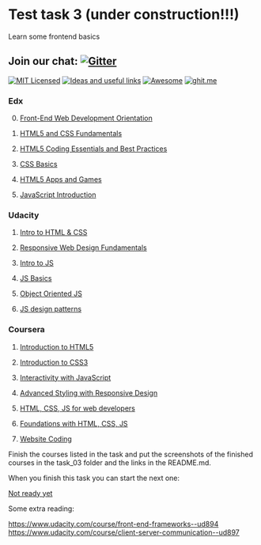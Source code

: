 
# Test task 3 (under construction!!!)
Learn some frontend basics

## Join our chat: [![Gitter](https://badges.gitter.im/Kottans/frontend.svg)](https://gitter.im/Kottans/frontend?utm_source=badge&utm_medium=badge&utm_campaign=pr-badge)

[![MIT Licensed](https://img.shields.io/badge/license-MIT-blue.svg)](https://github.com/Kottans/web/blob/master/LICENSE.md)
[![Ideas and useful links](https://img.shields.io/badge/google--doc-ideas-ff69b4.svg)](https://docs.google.com/spreadsheets/d/1bZJhYjK3VHOS2HmQb2Fs4aHfEBt8mp1F09j9nEEDaqE/edit#gid=818017811)
[![Awesome](https://cdn.rawgit.com/sindresorhus/awesome/d7305f38d29fed78fa85652e3a63e154dd8e8829/media/badge.svg)](https://github.com/sindresorhus/awesome#front-end-development)
[![ghit.me](https://ghit.me/badge.svg?repo=Kottans/frontend)](https://ghit.me/repo/Kottans/frontend)

<!-- start of the task -->

### Edx

0. [Front-End Web Development Orientation](https://www.edx.org/course/front-end-web-development-orientation-microsoft-dev237x-0)

1. [HTML5 and CSS Fundamentals](https://www.edx.org/course/html5-css-fundamentals-w3cx-html5-0x)

2. [HTML5 Coding Essentials and Best Practices](https://www.edx.org/course/html5-coding-essentials-w3cx-html5-1x-2)

3. [CSS Basics](https://www.edx.org/course/css-basics-w3cx-css-0x-0)

4. [HTML5 Apps and Games](https://www.edx.org/course/html5-apps-games-w3cx-html5-2x)

5. [JavaScript Introduction](https://www.edx.org/course/javascript-introduction-w3cx-js-0x-0)

### Udacity
1. [Intro to HTML & CSS](https://www.udacity.com/course/intro-to-html-and-css--ud304)

2. [Responsive Web Design Fundamentals](https://www.udacity.com/course/responsive-web-design-fundamentals--ud893)

3. [Intro to JS](https://www.udacity.com/course/intro-to-javascript--ud803)

4. [JS Basics](https://www.udacity.com/course/javascript-basics--ud804)

5. [Object Oriented JS](https://www.udacity.com/course/object-oriented-javascript--ud015)

6. [JS design patterns](https://www.udacity.com/course/javascript-design-patterns--ud989)

<!-- https://www.udacity.com/course/web-development--cs253 -->
<!-- https://www.udacity.com/course/make-your-own-2048--ud248 -->
<!-- https://www.udacity.com/course/programming-foundations-with-python--ud036 -->


### Coursera

1. [Introduction to HTML5](https://www.coursera.org/learn/html)

2. [Introduction to CSS3](https://www.coursera.org/learn/introcss)

3. [Interactivity with JavaScript](https://www.coursera.org/learn/javascript)

4. [Advanced Styling with Responsive Design](https://www.coursera.org/learn/responsivedesign)

5. [HTML, CSS, JS for web developers](https://www.coursera.org/learn/html-css-javascript-for-web-developers)

6. [Foundations with HTML, CSS, JS](https://www.coursera.org/learn/duke-programming-web)

7. [Website Coding](https://www.coursera.org/learn/website-coding)

<!-- https://www.coursera.org/specializations/website-development -->

<!-- https://www.coursera.org/specializations/full-stack-mobile-app-development  -->

Finish the courses listed in the task and put the screenshots of the finished courses in the task_03 folder and the links in the README.md.

<!-- TASK finish -->

When you finish this task you can start the next one:

[Not ready yet]()

Some extra reading:

https://www.udacity.com/course/front-end-frameworks--ud894
https://www.udacity.com/course/client-server-communication--ud897
